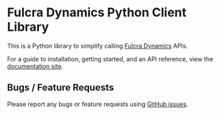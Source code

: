 # Fulcra Dynamics Python Client Library

This is a Python library to simplify calling [Fulcra Dynamics](https://fulcradynamics.com/) APIs.

For a guide to installation, getting started, and an API reference, view the [documentation site](https://fulcradynamics.github.io/fulcra-api-python/).


## Bugs / Feature Requests

Please report any bugs or feature requests using [GitHub issues](https://github.com/fulcradynamics/fulcra-api-python).
